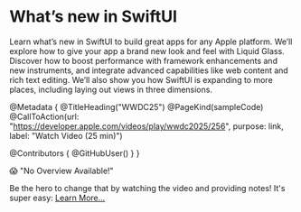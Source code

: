 # What’s new in SwiftUI

Learn what’s new in SwiftUI to build great apps for any Apple platform. We’ll explore how to give your app a brand new look and feel with Liquid Glass. Discover how to boost performance with framework enhancements and new instruments, and integrate advanced capabilities like web content and rich text editing. We’ll also show you how SwiftUI is expanding to more places, including laying out views in three dimensions.

@Metadata {
   @TitleHeading("WWDC25")
   @PageKind(sampleCode)
   @CallToAction(url: "https://developer.apple.com/videos/play/wwdc2025/256", purpose: link, label: "Watch Video (25 min)")

   @Contributors {
      @GitHubUser(<replace this with your GitHub handle>)
   }
}

😱 "No Overview Available!"

Be the hero to change that by watching the video and providing notes! It's super easy:
 [Learn More…](https://wwdcnotes.com/documentation/wwdcnotes/contributing)
